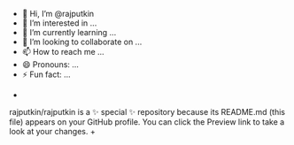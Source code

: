 - 👋 Hi, I’m @rajputkin
- 👀 I’m interested in ...
- 🌱 I’m currently learning ...
- 💞️ I’m looking to collaborate on ...
- 📫 How to reach me ...
- 😄 Pronouns: ...
- ⚡ Fun fact: ...

+
rajputkin/rajputkin is a ✨ special ✨ repository because its README.md (this file) appears on your GitHub profile.
You can click the Preview link to take a look at your changes.
+
